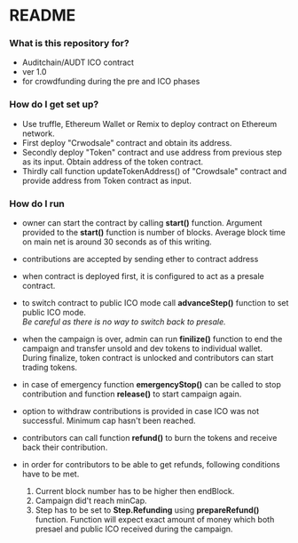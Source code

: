 # README #



### What is this repository for? 

* Auditchain/AUDT ICO contract
* ver 1.0
* for crowdfunding during the pre and ICO phases


### How do I get set up?  

* Use truffle, Ethereum Wallet or Remix to deploy contract on Ethereum network.
* First deploy "Crwodsale" contract and obtain its address.  
* Secondly deploy "Token" contract and use address from previous step as its input. Obtain address of the token contract.  
* Thirdly call function updateTokenAddress() of "Crowdsale" contract and provide address from Token contract as input.


### How do I run

* owner can start the contract by calling **start()** function. Argument provided to the **start()** function is number of blocks. Average block time on main net is around 30 seconds as of this writing.  

* contributions are accepted by sending ether to contract address 

* when contract is deployed first, it is configured to act as a presale contract.  

* to switch contract to public ICO mode call **advanceStep()** function to set public ICO mode.  
*Be careful as there is no way to switch back to presale.*

* when the campaign is over, admin can run **finilize()** function to end the campaign and transfer unsold and dev tokens to individual wallet.  
During finalize, token contract is unlocked and contributors can start trading tokens. 

* in case of emergency function **emergencyStop()** can be called to stop contribution and function **release()** to start campaign again.  

* option to withdraw contributions is provided in case ICO was not successful. Minimum cap hasn't been reached.  

* contributors can call function **refund()** to burn the tokens and receive back their contribution. 

* in order for contributors to be able to get refunds, following conditions have to be met.  

    1. Current block number has to be higher then endBlock. 
    2. Campaign did't reach minCap.
    3. Step has to be set to **Step.Refunding** using **prepareRefund()** function.  Function will expect exact amount of money which both presael and public ICO received during the campaign. 

